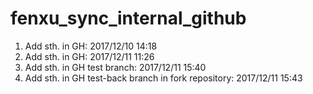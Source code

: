 # fenxu_sync_internal_github

1. Add sth. in GH: 2017/12/10 14:18
2. Add sth. in GH: 2017/12/11 11:26
3. Add sth. in GH test branch: 2017/12/11 15:40
4. Add sth. in GH test-back branch in fork repository: 2017/12/11 15:43
